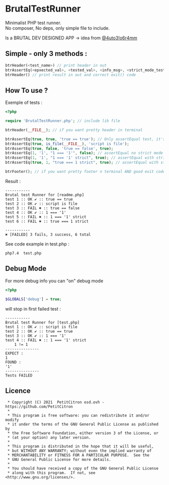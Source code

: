 # BrutalTestRunner

Minimalist PHP test runner.\
No composer, No deps, only simple file to include.

Is a BRUTAL DEV DESIGNED APP -> idea from [@4uto3!o6r4mm](http://autobiogramm.tuxfamily.org/brutalisme.html)


## Simple - only 3 methods :

```php
btrHeader(<test_name>) // print header in out
btrAssertEq(<epxected_val>, <tested_val>, <info_msg>, <strict_mode_test_bool>) // Assert Equals
btrHeader() // print result in out and correct exit() code
```

## How To use ?

Exemple of tests :

```php 
<?php

require 'BrutalTestRunner.php'; // include lib file

btrHeader(__FILE__); // if you want pretty header in terminal

btrAssertEq(true, true, 'true == true'); // Only assertEqual test, it's minimalist
btrAssertEq(true, is_file(__FILE__), 'script is file');
btrAssertEq(true, false, 'true == false', true);
btrAssertEq(1, '1', "1 === '1'", false); // assertEqual no strict mode (default)
btrAssertEq(1, '1', "1 === '1' strict", true); // assertEqual with strict mode
btrAssertEq(true, 1, "true === 1 strict", true); // assertEqual with strict mode

btrFooter(); // if you want pretty footer n terminal AND good exit code success/fail
```

Result :
```shell
-----------
Brutal test Runner for [readme.php]
test 1 :: OK ✔ :: true == true
test 2 :: OK ✔ :: script is file
test 3 :: FAIL ✖ :: true == false
test 4 :: OK ✔ :: 1 === '1'
test 5 :: FAIL ✖ :: 1 === '1' strict
test 6 :: FAIL ✖ :: true === 1 strict

-----------
✖ [FAILED] 3 fails, 3 success, 6 total 
```

See code example in test.php :

```shell
php7.4  test.php
```

## Debug Mode

For more debug info you can "on" debug mode

```php
<?php

$GLOBALS['debug'] = true;
```

will stop in first failed test :

```shell
-----------
Brutal test Runner for [test.php]
test 1 :: OK ✔ :: script is file
test 2 :: OK ✔ :: true == true
test 3 :: OK ✔ :: 1 === '1'
test 4 :: FAIL ✖ :: 1 === '1' strict
    1 != 1 
---------------
EXPECT :
1
FOUND :
'1'
---------------
Tests FAILED
```

## Licence

```
 * Copyright (C) 2021  PetitCitron osd.ovh - https://github.com/PetitCitron
 *
 * This program is free software: you can redistribute it and/or modify
 * it under the terms of the GNU General Public License as published by
 * the Free Software Foundation, either version 3 of the License, or
 * (at your option) any later version.
 *
 * This program is distributed in the hope that it will be useful,
 * but WITHOUT ANY WARRANTY; without even the implied warranty of
 * MERCHANTABILITY or FITNESS FOR A PARTICULAR PURPOSE.  See the
 * GNU General Public License for more details.
 *
 * You should have received a copy of the GNU General Public License
 * along with this program.  If not, see <http://www.gnu.org/licenses/>.
```
